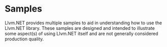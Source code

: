 # Samples
Llvm.NET provides multiple samples to aid in understanding how to use the Llvm.NET library.
These samples are designed and intended to illustrate some aspect(s) of using Llvm.NET itself
and are not generally considered production quality. 

